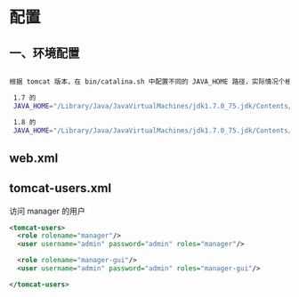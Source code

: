 # 配置


## 一、环境配置

``` sh

根据 tomcat 版本，在 bin/catalina.sh 中配置不同的 JAVA_HOME 路径，实际情况个根据安装的 JDK HOME 路径有关

 1.7 的
 JAVA_HOME="/Library/Java/JavaVirtualMachines/jdk1.7.0_75.jdk/Contents/Home"

 1.8 的
 JAVA_HOME="/Library/Java/JavaVirtualMachines/jdk1.7.0_75.jdk/Contents/Home"

```



## web.xml

## tomcat-users.xml

访问 manager 的用户

``` xml
<tomcat-users>
  <role rolename="manager"/>
  <user username="admin" password="admin" roles="manager"/>

  <role rolename="manager-gui"/>
  <user username="admin" password="admin" roles="manager-gui"/>

</tomcat-users>
```
